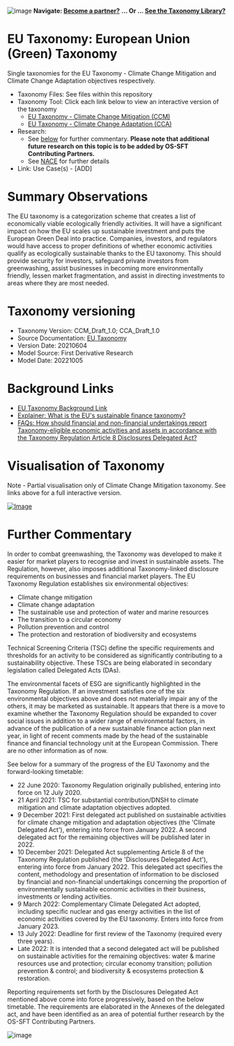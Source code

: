 ![image](https://user-images.githubusercontent.com/112073913/188821900-0c411acf-fbdd-4163-adc9-3ba4e2be78df.png)
**Navigate: [Become a partner?](https://github.com/OS-SFT/l6l-PARTNERS)**
**... Or ... [See the Taxonomy Library?](https://github.com/orgs/OS-SFT/projects/2)**

# EU Taxonomy: European Union (Green) Taxonomy
Single taxonomies for the EU Taxonomy - Climate Change Mitigation and Climate Change Adaptation objectives respectively.

- Taxonomy Files: See files within this repository
- Taxonomy Tool: Click each link below to view an interactive version of the taxonomy
  - [EU Taxonomy - Climate Change Mitigation (CCM)](https://os-sft.solidatus.com/viewer/share/JtcNgEQfxVEgejG1Ezdn3Ym9RDzYXVbv)
  - [EU Taxonomy - Climate Change Adaptation (CCA)](https://os-sft.solidatus.com/viewer/share/AFqwhixwTXEr1abPoFPRgVyfC73KOply)
- Research: 
  - See [below](https://github.com/FD-SustainableFinance/Taxonomy-Mappings-Library/tree/main/Single%20Taxonomies/EU%20Taxonomy#further-commentary) for further commentary. **Please note that additional future research on this topic is to be added by OS-SFT Contributing Partners.**
  - See [NACE](https://github.com/OS-SFT/Taxonomy-Mappings-Library/tree/main/Industry%20Classification%20Codes/NACE#further-commentary) for further details
- Link: Use Case(s) - [ADD]

# Summary Observations
The EU taxonomy is a categorization scheme that creates a list of economically viable ecologically friendly activities. It will have a significant impact on how the EU scales up sustainable investment and puts the European Green Deal into practice. Companies, investors, and regulators would have access to proper definitions of whether economic activities qualify as ecologically sustainable thanks to the EU taxonomy. This should provide security for investors, safeguard private investors from greenwashing, assist businesses in becoming more environmentally friendly, lessen market fragmentation, and assist in directing investments to areas where they are most needed.

# Taxonomy versioning

- Taxonomy Version: CCM_Draft_1.0; CCA_Draft_1.0
- Source Documentation: [EU Taxonomy](https://eur-lex.europa.eu/legal-content/EN/TXT/PDF/?uri=CELEX:32021R2139&from=EN)
- Version Date: 20210604
- Model Source: First Derivative Research
- Model Date: 20221005

# Background Links
- [EU Taxonomy Background Link](https://finance.ec.europa.eu/sustainable-finance/tools-and-standards/eu-taxonomy-sustainable-activities_en)
- [Explainer: What is the EU's sustainable finance taxonomy?](https://www.reuters.com/business/sustainable-business/what-is-eus-sustainable-finance-taxonomy-2022-02-03/)
- [FAQs: How should financial and non-financial undertakings report Taxonomy-eligible economic activities and assets in accordance with the Taxonomy Regulation Article 8 Disclosures Delegated Act?](https://finance.ec.europa.eu/system/files/2022-01/sustainable-finance-taxonomy-article-8-report-eligible-activities-assets-faq_en.pdf)

# Visualisation of Taxonomy
Note - Partial visualisation only of Climate Change Mitigation taxonomy. See links above for a full interactive version.

[![Image](https://user-images.githubusercontent.com/112079442/194052952-d724d94b-e524-487f-87b7-76d8fc7f9295.png "Click to open interactive Taxonomy Tool")](https://os-sft.solidatus.com/viewer/share/JtcNgEQfxVEgejG1Ezdn3Ym9RDzYXVbv)

# Further Commentary
In order to combat greenwashing, the Taxonomy was developed to make it easier for market players to recognise and invest in sustainable assets. The Regulation, however, also imposes additional Taxonomy-linked disclosure requirements on businesses and financial market players.
The EU Taxonomy Regulation establishes six environmental objectives:
- Climate change mitigation
- Climate change adaptation
- The sustainable use and protection of water and marine resources
- The transition to a circular economy
- Pollution prevention and control
- The protection and restoration of biodiversity and ecosystems

Technical Screening Criteria (TSC) define the specific requirements and thresholds for an activity to be considered as significantly contributing to a sustainability objective. These TSCs are being elaborated in secondary legislation called Delegated Acts (DAs).

The environmental facets of ESG are significantly highlighted in the Taxonomy Regulation. If an investment satisfies one of the six environmental objectives above and does not materially impair any of the others, it may be marketed as sustainable. It appears that there is a move to examine whether the Taxonomy Regulation should be expanded to cover social issues in addition to a wider range of environmental factors, in advance of the publication of a new sustainable finance action plan next year, in light of recent comments made by the head of the sustainable finance and financial technology unit at the European Commission. There are no other information as of now.

See below for a summary of the progress of the EU Taxonomy and the forward-looking timetable:

* 22 June 2020: Taxonomy Regulation originally published, entering into force on 12 July 2020.
* 21 April 2021: TSC for substantial contribution/DNSH to climate mitigation and climate adaptation objectives adopted.
* 9 December 2021: First delegated act published on sustainable activities for climate change mitigation and adaptation objectives (the 'Climate Delegated Act'), entering into force from January 2022. A second delegated act for the remaining objectives will be published later in 2022.
* 10 December 2021: Delegated Act supplementing Article 8 of the Taxonomy Regulation published (the 'Disclosures Delegated Act'), entering into force from January 2022. This delegated act specifies the content, methodology and presentation of information to be disclosed by financial and non-financial undertakings concerning the proportion of environmentally sustainable economic activities in their business, investments or lending activities.
* 9 March 2022: Complementary Climate Delegated Act adopted, including specific nuclear and gas energy activities in the list of economic activities covered by the EU taxonomy. Enters into force from January 2023.
* 13 July 2022: Deadline for first review of the Taxonomy (required every three years).
* Late 2022: It is intended that a second delegated act will be published on sustainable activities for the remaining objectives: water & marine resources use and protection; circular economy transition; pollution prevention & control; and biodiversity & ecosystems protection & restoration.

Reporting requirements set forth by the Disclosures Delegated Act mentioned above come into force progressively, based on the below timetable. The requirements are elaborated in the Annexes of the delegated act, and have been identified as an area of potential further research by the OS-SFT Contributing Partners.

![image](https://user-images.githubusercontent.com/112079442/194115623-bfafa96a-8549-4f2c-afd6-60baa59ab153.png)
